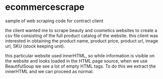 # ecommercescrape
sample of web scraping code for contract client

the client wanted me to scrape beauty and cosmetics websites to create a csv file consisting of the full product catalog of the website. this client was interested in obtaining the product name, product price, product url, image url, SKU (stock keeping unit).

this particular website used innerHTML, so while information is visible on the website and looks loaded in the HTML page source, when we use BeautifulSoup we see a lot of empty HTML tags. To do this we extract the innerHTML and we can proceed as normal.
